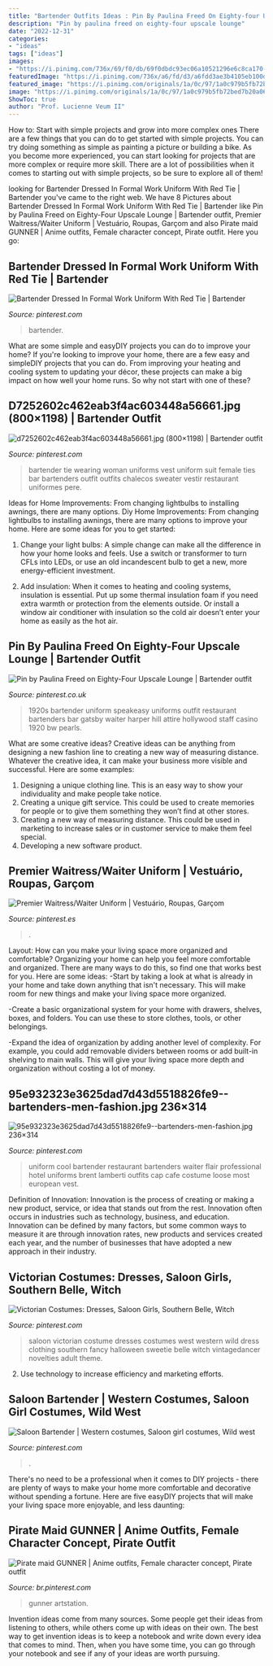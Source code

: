 ```yaml
---
title: "Bartender Outfits Ideas : Pin By Paulina Freed On Eighty-four Upscale Lounge"
description: "Pin by paulina freed on eighty-four upscale lounge"
date: "2022-12-31"
categories:
- "ideas"
tags: ["ideas"]
images:
- "https://i.pinimg.com/736x/69/f0/db/69f0dbdc93ec06a10521296e6c8ca170--work-uniforms-red-ties.jpg"
featuredImage: "https://i.pinimg.com/736x/a6/fd/d3/a6fdd3ae3b4105eb100d50734b6b682c--saloon-girl-costumes-western-costumes.jpg"
featured_image: "https://i.pinimg.com/originals/1a/0c/97/1a0c979b5fb72bed7b20a06ae5133da3.jpg"
image: "https://i.pinimg.com/originals/1a/0c/97/1a0c979b5fb72bed7b20a06ae5133da3.jpg"
ShowToc: true
author: "Prof. Lucienne Veum II"
---
```



How to: Start with simple projects and grow into more complex ones
There are a few things that you can do to get started with simple projects. You can try doing something as simple as painting a picture or building a bike. As you become more experienced, you can start looking for projects that are more complex or require more skill. There are a lot of possibilities when it comes to starting out with simple projects, so be sure to explore all of them!

	

		
looking for Bartender Dressed In Formal Work Uniform With Red Tie | Bartender you've came to the right web. We have 8 Pictures about Bartender Dressed In Formal Work Uniform With Red Tie | Bartender like Pin by Paulina Freed on Eighty-Four Upscale Lounge | Bartender outfit, Premier Waitress/Waiter Uniform | Vestuário, Roupas, Garçom and also Pirate maid GUNNER | Anime outfits, Female character concept, Pirate outfit. Here you go:
		
    
## Bartender Dressed In Formal Work Uniform With Red Tie | Bartender

<img loading=lazy src="https://i.pinimg.com/736x/69/f0/db/69f0dbdc93ec06a10521296e6c8ca170--work-uniforms-red-ties.jpg" onerror="this.onerror=null;this.src='https://tse4.mm.bing.net/th?id=OIP.NvS6ATEcFZc1cN0zUS_CTwAAAA&amp;pid=15.1';" alt="Bartender Dressed In Formal Work Uniform With Red Tie | Bartender">

_Source: pinterest.com_

>bartender. 

	

What are some simple and easyDIY projects you can do to improve your home?
If you're looking to improve your home, there are a few easy and simpleDIY projects that you can do. From improving your heating and cooling system to updating your décor, these projects can make a big impact on how well your home runs. So why not start with one of these?

    
## D7252602c462eab3f4ac603448a56661.jpg (800×1198) | Bartender Outfit

<img loading=lazy src="https://i.pinimg.com/originals/d7/25/26/d7252602c462eab3f4ac603448a56661.jpg" onerror="this.onerror=null;this.src='https://tse1.mm.bing.net/th?id=OIP.rllNb_dToxSv3EiHL69FvQHaLF&amp;pid=15.1';" alt="d7252602c462eab3f4ac603448a56661.jpg (800×1198) | Bartender outfit">

_Source: pinterest.com_

>bartender tie wearing woman uniforms vest uniform suit female ties bar bartenders outfit outfits chalecos sweater vestir restaurant uniformes pere. 

	

Ideas for Home Improvements: From changing lightbulbs to installing awnings, there are many options.
Diy Home Improvements: From changing lightbulbs to installing awnings, there are many options to improve your home. Here are some ideas for you to get started: 
1. Change your light bulbs: A simple change can make all the difference in how your home looks and feels. Use a switch or transformer to turn CFLs into LEDs, or use an old incandescent bulb to get a new, more energy-efficient investment. 

2. Add insulation: When it comes to heating and cooling systems, insulation is essential. Put up some thermal insulation foam if you need extra warmth or protection from the elements outside. Or install a window air conditioner with insulation so the cold air doesn’t enter your home as easily as the hot air. 


    
## Pin By Paulina Freed On Eighty-Four Upscale Lounge | Bartender Outfit

<img loading=lazy src="https://i.pinimg.com/originals/b0/46/dd/b046dd07cc606b3cfefee6fcf7ccec9f.jpg" onerror="this.onerror=null;this.src='https://tse3.mm.bing.net/th?id=OIP._5mrIB0qp-RBYEl_1CtHGAHaLH&amp;pid=15.1';" alt="Pin by Paulina Freed on Eighty-Four Upscale Lounge | Bartender outfit">

_Source: pinterest.co.uk_

>1920s bartender uniform speakeasy uniforms outfit restaurant bartenders bar gatsby waiter harper hill attire hollywood staff casino 1920 bw pearls. 

	

What are some creative ideas?
Creative ideas can be anything from designing a new fashion line to creating a new way of measuring distance. Whatever the creative idea, it can make your business more visible and successful. Here are some examples:
1. Designing a unique clothing line. This is an easy way to show your individuality and make people take notice.
2. Creating a unique gift service. This could be used to create memories for people or to give them something they won’t find at other stores.
3. Creating a new way of measuring distance. This could be used in marketing to increase sales or in customer service to make them feel special.
4. Developing a new software product.

    
## Premier Waitress/Waiter Uniform | Vestuário, Roupas, Garçom

<img loading=lazy src="https://i.pinimg.com/originals/1a/0c/97/1a0c979b5fb72bed7b20a06ae5133da3.jpg" onerror="this.onerror=null;this.src='https://tse2.mm.bing.net/th?id=OIP.l-myjwZipKbscDVM-bAh7wHaLc&amp;pid=15.1';" alt="Premier Waitress/Waiter Uniform | Vestuário, Roupas, Garçom">

_Source: pinterest.es_

>. 

	

Layout: How can you make your living space more organized and comfortable?
Organizing your home can help you feel more comfortable and organized. There are many ways to do this, so find one that works best for you. Here are some ideas:
-Start by taking a look at what is already in your home and take down anything that isn't necessary. This will make room for new things and make your living space more organized.

-Create a basic organizational system for your home with drawers, shelves, boxes, and folders. You can use these to store clothes, tools, or other belongings.

-Expand the idea of organization by adding another level of complexity. For example, you could add removable dividers between rooms or add built-in shelving to main walls. This will give your living space more depth and organization without costing a lot of money.

    
## 95e932323e3625dad7d43d5518826fe9--bartenders-men-fashion.jpg 236×314

<img loading=lazy src="https://i.pinimg.com/originals/8b/2c/f7/8b2cf71af7166f7af0a9a0862ed9f8d9.jpg" onerror="this.onerror=null;this.src='https://tse1.mm.bing.net/th?id=OIP.gYgDKGa2bVvXpZziZTAJ3wAAAA&amp;pid=15.1';" alt="95e932323e3625dad7d43d5518826fe9--bartenders-men-fashion.jpg 236×314">

_Source: pinterest.com_

>uniform cool bartender restaurant bartenders waiter flair professional hotel uniforms brent lamberti outfits cap cafe costume loose most european vest. 

	

Definition of Innovation:
Innovation is the process of creating or making a new product, service, or idea that stands out from the rest. Innovation often occurs in industries such as technology, business, and education. Innovation can be defined by many factors, but some common ways to measure it are through innovation rates, new products and services created each year, and the number of businesses that have adopted a new approach in their industry.

    
## Victorian Costumes: Dresses, Saloon Girls, Southern Belle, Witch

<img loading=lazy src="https://i.pinimg.com/736x/a6/fd/d3/a6fdd3ae3b4105eb100d50734b6b682c--saloon-girl-costumes-western-costumes.jpg" onerror="this.onerror=null;this.src='https://tse2.mm.bing.net/th?id=OIP.TFSU9wEute6uAqfeuKPKzQHaOI&amp;pid=15.1';" alt="Victorian Costumes: Dresses, Saloon Girls, Southern Belle, Witch">

_Source: pinterest.com_

>saloon victorian costume dresses costumes west western wild dress clothing southern fancy halloween sweetie belle witch vintagedancer novelties adult theme. 

	

2. Use technology to increase efficiency and marketing efforts.

    
## Saloon Bartender | Western Costumes, Saloon Girl Costumes, Wild West

<img loading=lazy src="https://i.pinimg.com/originals/00/5a/d8/005ad83d1d2f084c864057f20c2cee16.jpg" onerror="this.onerror=null;this.src='https://tse3.mm.bing.net/th?id=OIP.CRdaE7GRB7_QaKhIELfbTgAAAA&amp;pid=15.1';" alt="Saloon Bartender | Western costumes, Saloon girl costumes, Wild west">

_Source: pinterest.com_

>. 

	

There's no need to be a professional when it comes to DIY projects - there are plenty of ways to make your home more comfortable and decorative without spending a fortune. Here are five easyDIY projects that will make your living space more enjoyable, and less daunting: 

    
## Pirate Maid GUNNER | Anime Outfits, Female Character Concept, Pirate Outfit

<img loading=lazy src="https://i.pinimg.com/originals/4a/f6/cc/4af6ccd1aa07643d646c15a5ff555e20.jpg" onerror="this.onerror=null;this.src='https://tse1.mm.bing.net/th?id=OIP.9RRVfRfF40WWRUhCxSi6pAHaJ-&amp;pid=15.1';" alt="Pirate maid GUNNER | Anime outfits, Female character concept, Pirate outfit">

_Source: br.pinterest.com_

>gunner artstation. 

	

Invention ideas come from many sources. Some people get their ideas from listening to others, while others come up with ideas on their own. The best way to get invention ideas is to keep a notebook and write down every idea that comes to mind. Then, when you have some time, you can go through your notebook and see if any of your ideas are worth pursuing.

